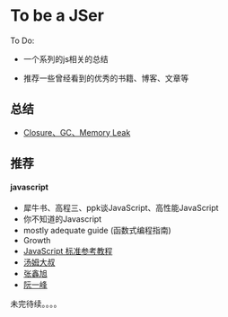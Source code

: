 # To be a JSer
To Do:

* 一个系列的js相关的总结

* 推荐一些曾经看到的优秀的书籍、博客、文章等

## 总结

* [Closure、GC、Memory Leak](sections/closure、GC、Memory%20Leak/Closure、GC、Memory%20Leak.md)

## 推荐

#### javascript
* 犀牛书、高程三、ppk谈JavaScript、高性能JavaScript
* 你不知道的Javascript
* mostly adequate guide (函数式编程指南)
* Growth
* [JavaScript 标准参考教程](http://javascript.ruanyifeng.com)
* [汤姆大叔](http://www.cnblogs.com/TomXu/)
* [张鑫旭](http://www.zhangxinxu.com)
* [阮一峰](http://www.ruanyifeng.com/home.html)


未完待续。。。。


